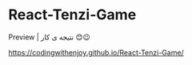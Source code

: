# React-Tenzi-Game



Preview | نتیجه ی کار 😊😉

https://codingwithenjoy.github.io/React-Tenzi-Game/
